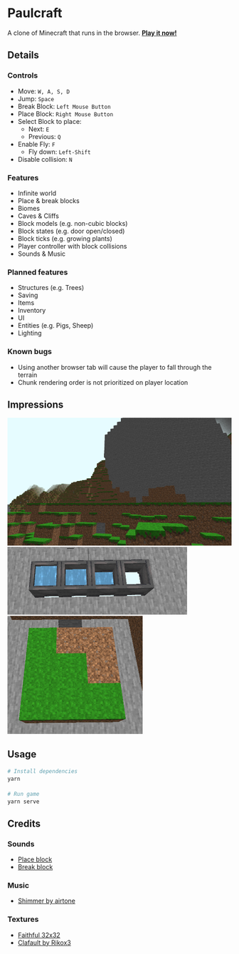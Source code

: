 # Paulcraft

A clone of Minecraft that runs in the browser. **[Play it now!](https://paulvonallwoerden.github.io/paulcraft/dist/index.html)**

## Details

### Controls

* Move: `W, A, S, D`
* Jump: `Space`
* Break Block: `Left Mouse Button`
* Place Block: `Right Mouse Button`
* Select Block to place:
  * Next: `E`
  * Previous: `Q`
* Enable Fly: `F`
  * Fly down: `Left-Shift`
* Disable collision: `N`

### Features

* Infinite world
* Place & break blocks
* Biomes
* Caves & Cliffs
* Block models (e.g. non-cubic blocks)
* Block states (e.g. door open/closed)
* Block ticks (e.g. growing plants)
* Player controller with block collisions
* Sounds & Music

### Planned features

* Structures (e.g. Trees)
* Saving
* Items
* Inventory
* UI
* Entities (e.g. Pigs, Sheep)
* Lighting

### Known bugs

* Using another browser tab will cause the player to fall through the terrain
* Chunk rendering order is not prioritized on player location

## Impressions

![3D Cliffs](docs/media/cliffs.png)
![Block states](docs/media/block-states.png)
![Block ticks](docs/media/block-ticks.png)


## Usage

```sh
# Install dependencies
yarn

# Run game
yarn serve
```

## Credits

### Sounds

  * [Place block](https://freesound.org/people/greenvwbeetle/sounds/244653/)
  * [Break block](https://freesound.org/people/MorneDelport/sounds/326407/)

### Music

  * [Shimmer by airtone](http://dig.ccmixter.org/files/airtone/64622)

### Textures

  * [Faithful 32x32](https://resourcepack.net/faithful-32x32-resource-pack/)
  * [Clafault by Rikox3](https://resource-packs.de/clafault/)
